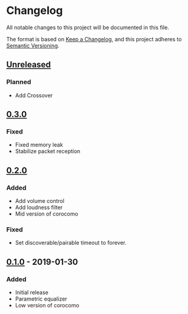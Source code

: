 # Changelog
All notable changes to this project will be documented in this file.

The format is based on [Keep a Changelog](https://keepachangelog.com/en/1.0.0/),
and this project adheres to [Semantic Versioning](https://semver.org/spec/v2.0.0.html).

## [Unreleased]
### Planned
- Add Crossover

## [0.3.0]
### Fixed
- Fixed memory leak
- Stabilize packet reception

## [0.2.0]
### Added
- Add volume control
- Add loudness filter
- Mid version of corocomo

### Fixed
- Set discoverable/pairable timeout to forever.

## [0.1.0] - 2019-01-30
### Added
- Initial release
- Parametric equalizer
- Low version of corocomo

[Unreleased]: https://github.com/mincequi/cornrow/commits/master
[0.3.0]: https://github.com/mincequi/cornrow/releases/tag/v0.3.0
[0.2.0]: https://github.com/mincequi/cornrow/releases/tag/v0.2.0
[0.1.0]: https://github.com/mincequi/cornrow/releases/tag/v0.1.0
